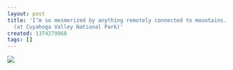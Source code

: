 ```yaml
---
layout: post
title: 'I’m so mesmerized by anything remotely connected to mountains. #suchamidwesterner
  (at Cuyahoga Valley National Park)'
created: 1374279968
tags: []
---
```

![](http://25.media.tumblr.com/05c4701c720249ee80a0286cc89daf26/tumblr_mq7l7kyT5l1rsr8w3o1_500.jpg)


